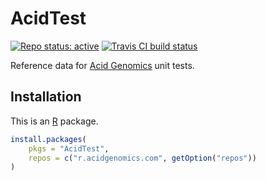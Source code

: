 # AcidTest

[![Repo status: active](https://www.repostatus.org/badges/latest/active.svg)](https://www.repostatus.org/#active)
[![Travis CI build status](https://travis-ci.com/acidgenomics/AcidTest.svg?branch=master)](https://travis-ci.com/acidgenomics/AcidTest)

Reference data for [Acid Genomics][] unit tests.

## Installation

This is an [R][] package.

```r
install.packages(
    pkgs = "AcidTest",
    repos = c("r.acidgenomics.com", getOption("repos"))
)
```

[acid genomics]: https://acidgenomics.com/
[r]: https://www.r-project.org/
